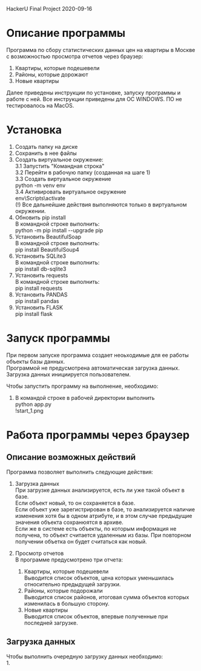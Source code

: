 HackerU Final Project
2020-09-16

# Описание программы
Программа по сбору статистических данных цен на квартиры в Москве с возможностью просмотра отчетов через браузер:
1. Квартиры, которые подешевели
2. Районы, которые дорожают
3. Новые квартиры

Далее приведены инструкции по установке, запуску программы и работе с ней. 
Все инструкции приведены для ОС WINDOWS.
ПО не тестировалось на MacOS.

# Установка
1. Создать папку на диске
2. Сохранить в нее файлы
3. Создать виртуальное окружение:    
3.1 Запустить "Командная строка"    
3.2 Перейти в рабочую папку (созданная на шаге 1)    
3.3 Создать виртуальное окружение    
python -m venv env    
3.4 Активировать виртуальное окружение    
env\Scripts\activate    
(!) Все дальнейшие действия выполняются только в виртуальном окружении.    
4. Обновить pip install    
В командной строке выполнить:    
python -m pip install --upgrade pip    
5. Установить BeautifulSoap    
В командной строке выполнить:    
pip install BeautifulSoup4    
6. Установить SQLite3    
В командной строке выполнить:    
pip install db-sqlite3    
7. Установить requests    
В командной строке выполнить:    
pip install requests    
8. Установить PANDAS    
pip install pandas    
9. Установить FLASK    
pip install flask    
    
# Запуск программы    
При первом запуске программа создает неоьходимые для ее работы объекты базы данных.    
Программой не предусмотрена автоматическая загрузка данных. Загрузка данных инициируется пользователем.    
    
Чтобы запустить программу на выполнение, необходимо:    
1. В командой строке в рабочей директории выполнить    
python app.py    
!start_1.png    
    
# Работа программы через браузер    
## Описание возможных действий    
Программа позволяет выполнить следующие действия:    
1. Загрузка данных    
При загрузке данных анализируется, есть ли уже такой объект в базе.    
Если объект новый, то он сохраняется в базе.    
Если объект уже зарегистрирован в базе, то анализируется наличие изменения хотя бы в одном атрибуте, и в этом случае предыдущие значения объекта сохранюятся в архиве.    
Если же в системе есть объекты, по которым информация не получена, то объект считается удаленным из базы. При повторном получении объетка он будет считаться как новый.    
    
2. Просмотр отчетов    
В программе предусмотрено три отчета:    
    1. Квартиры, которые подешевели    
Выводится список объектов, цена которых уменьшилась относительно предыдущей загрузки.    
    1. Районы, которые подорожали    
Выводится список районов, итоговая сумма объектов которых изменилась в большую сторону.    
    1. Новые квартиры    
Выводится список объектов, впервые полученные при последней загрузке.    
    
## Загрузка данных    
Чтобы выполнить очередную загрузку данных необходимо:    
1. 
 




